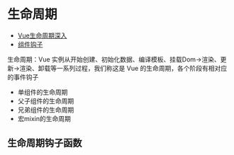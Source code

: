 # 生命周期

- [Vue生命周期深入](https://segmentfault.com/a/1190000014705819)
- [组件钩子](https://segmentfault.com/a/1190000013956945)

生命周期：Vue 实例从开始创建、初始化数据、编译模板、挂载Dom→渲染、更新→渲染、卸载等一系列过程，我们称这是 Vue 的生命周期，各个阶段有相对应的事件钩子

- 单组件的生命周期
- 父子组件的生命周期
- 兄弟组件的生命周期
- 宏mixin的生命周期

## 生命周期钩子函数
